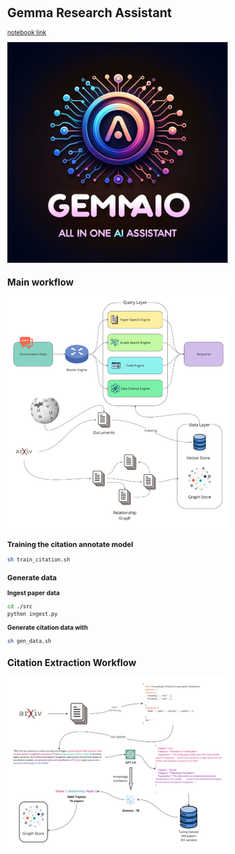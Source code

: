 # Gemma Research Assistant


[notebook link](https://www.kaggle.com/code/bachngoh/gemma-data-assistant-w-llama-index-graph)

<img src="./figures/GemmaAIO-main-image.webp" alt="main-image"/>


## Main workflow

<img src="./figures/RAG-overview.jpg" alt="pipeline" width=800/>


### Training the citation annotate model

```bash
sh train_citation.sh

```

### Generate data

**Ingest paper data**
```bash
cd ./src
python ingest.py
```

**Generate citation data with**
```bash
sh gen_data.sh
```


## Citation Extraction Workflow

<img src="./figures/Graph-Paper-Search.jpg" alt="citation" width=800/>
